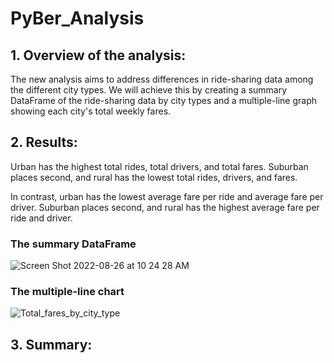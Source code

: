 # PyBer_Analysis


## 1. Overview of the analysis:

The new analysis aims to address differences in ride-sharing data among the different city types.   We will achieve this by creating a     summary DataFrame of the ride-sharing data by city types and a multiple-line graph showing each city's total weekly fares.


## 2. Results:

Urban has the highest total rides, total drivers, and total fares.  Suburban places second, and rural has the lowest total rides, drivers, and fares. 

In contrast, urban has the lowest average fare per ride and average fare per driver.  Suburban places second, and rural has the highest average fare per ride and driver.  


### The summary DataFrame 

![Screen Shot 2022-08-26 at 10 24 28 AM](https://user-images.githubusercontent.com/108419097/186926096-2732d097-98ef-4815-b749-9546d7830586.png)


### The multiple-line chart

![Total_fares_by_city_type](https://user-images.githubusercontent.com/108419097/186916833-a5918fe6-8b70-4e5e-a22e-75f51db7bb47.png)


## 3. Summary:


